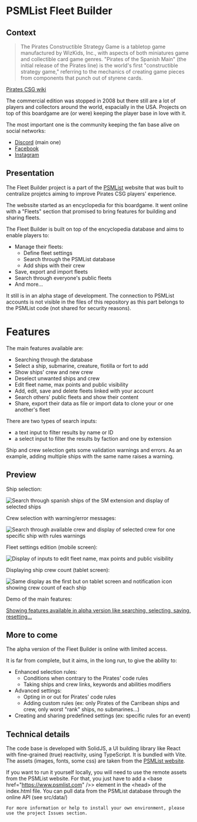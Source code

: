 # PSMList Fleet Builder

## Context

> The Pirates Constructible Strategy Game is a tabletop game manufactured by WizKids, Inc., with aspects of both miniatures game and collectible card game genres. "Pirates of the Spanish Main" (the initial release of the Pirates line) is the world's first "constructible strategy game," referring to the mechanics of creating game pieces from components that punch out of styrene cards.

[Pirates CSG wiki](https://en.wikipedia.org/wiki/Pirates_Constructible_Strategy_Game)

The commercial edition was stopped in 2008 but there still are a lot of players and collectors around the world, espacially in the USA. Projects on top of this boardgame are (or were) keeping the player base in love with it.

The most important one is the community keeping the fan base alive on social networks:
  * [Discord](https://discord.com/invite/qeY7e3Q) (main one)
  * [Facebook](https://www.facebook.com/piratesconstructiblestrategygame/)
  * [Instagram](https://www.instagram.com/piratescsg/)

## Presentation

The Fleet Builder project is a part of the [PSMList](https://www.psmlist.com/public/) website that was built to centralize projetcs aiming to improve Pirates CSG players' experience.

The webssite started as an encyclopedia for this boardgame. 
It went online with a "Fleets" section that promised to bring features for building and sharing fleets.

The Fleet Builder is built on top of the encyclopedia database and aims to enable players to:
  * Manage their fleets:
    * Define fleet settings
    * Search through the PSMList database
    * Add ships with their crew
  * Save, export and import fleets
  * Search through everyone's public fleets
  * And more...

It still is in an alpha stage of development.
The connection to PSMList accounts is not visible in the files of this repository as this part belongs to the PSMList code (not shared for security reasons).

# Features

The main features available are:
  * Searching through the database
  * Select a ship, submarine, creature, flotilla or fort to add
  * Show ships' crew and new crew
  * Deselect unwanted ships and crew
  * Edit fleet name, max points and public visibility
  * Add, edit, save and delete fleets linked with your account
  * Search others' public fleets and show their content
  * Share, export their data as file or import data to clone your or one another's fleet

There are two types of search inputs:
  * a text input to filter results by name or ID
  * a select input to filter the results by faction and one by extension

Ship and crew selection gets some validation warnings and errors.
As an example, adding multiple ships with the same name raises a warning.

## Preview

Ship selection:

![Search through spanish ships of the SM extension and display of selected ships](https://media.discordapp.net/attachments/848669194508566629/1061769104903647402/image.png)

Crew selection with warning/error messages:

![Search through available crew and display of selected crew for one specific ship with rules warnings](https://media.discordapp.net/attachments/848669194508566629/1061769105423736852/image.png)

Fleet settings edition (mobile screen):

![Display of inputs to edit fleet name, max points and public visibility](https://media.discordapp.net/attachments/848669194508566629/1061769105721536583/image.png)

Displaying ship crew count (tablet screen):

![Same display as the first but on tablet screen and notification icon showing crew count of each ship](https://media.discordapp.net/attachments/848669194508566629/1061769106065473716/image.png)

Demo of the main features:

[Showing features available in alpha version like searching, selecting, saving, resetting...](https://cdn.discordapp.com/attachments/812021803497029662/1037136213536161863/2022-11-01_23-38-26.mov)

## More to come

The alpha version of the Fleet Builder is online with limited access.

It is far from complete, but it aims, in the long run, to give the ability to:
  * Enhanced selection rules:
    * Conditions when contrary to the Pirates' code rules
    * Taking ships and crew links, keywords and abilities modifiers
  * Advanced settings:
    * Opting in or out for Pirates' code rules
    * Adding custom rules (ex: only Pirates of the Carribean ships and crew, only worst "rank" ships, no submarines...) 
  * Creating and sharing predefined settings (ex: specific rules for an event) 

## Technical details

The code base is developed with SolidJS, a UI building library like React with fine-grained (true) reactivity, using TypeScript. It is bundled with Vite.
The assets (images, fonts, some css) are taken from the [PSMList website](https://www.psmlist.com/public/).

If you want to run it yourself locally, you will need to use the remote assets from the PSMList website.
For that, you just have to add a &lt;base href="https://www.psmlist.com" />&gt; element in the &lt;head&gt; of the index.html file.
You can pull data from the PSMList database through the online API (see src/data/)

```
For more information or help to install your own environment, please use the project Issues section.
```
